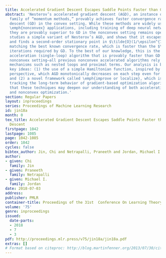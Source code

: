 ```yaml
---
title: Accelerated Gradient Descent Escapes Saddle Points Faster than Gradient Descent
abstract: 'Nesterov’s accelerated gradient descent (AGD), an instance of the general
  family of “momentum methods,” provably achieves faster convergence rate than gradient
  descent (GD) in the convex setting. While these methods are widely used in modern
  \emph{nonconvex} applications, including training of deep neural networks, whether
  they are provably superior to GD in the nonconvex setting remains open. This paper
  studies a simple variant of Nesterov’s AGD, and shows that it escapes saddle points
  and finds a second-order stationary point in $\tilde{O}(1/\epsilon^{7/4})$ iterations,
  matching the best known convergence rate, which is faster than the $\tilde{O}(1/\epsilon^{2})$
  iterations required by GD. To the best of our knowledge, this is the first direct
  acceleration (single-loop) algorithm that is provably faster than GD in general
  nonconvex setting—all previous nonconvex accelerated algorithms rely on more complex
  mechanisms such as nested loops and proximal terms. Our analysis is based on two
  key ideas: (1) the use of a simple Hamiltonian function, inspired by a continuous-time
  perspective, which AGD monotonically decreases on each step even for nonconvex functions,
  and (2) a novel framework called \emph{improve or localize}, which is useful for
  tracking the long-term behavior of gradient-based optimization algorithms. We believe
  that these techniques may deepen our understanding of both acceleration algorithms
  and nonconvex optimization.'
section: Regular Papers
layout: inproceedings
series: Proceedings of Machine Learning Research
id: jin18a
month: 0
tex_title: Accelerated Gradient Descent Escapes Saddle Points Faster than Gradient
  Descent
firstpage: 1042
lastpage: 1085
page: 1042-1085
order: 1042
cycles: false
bibtex_author: Jin, Chi and Netrapalli, Praneeth and Jordan, Michael I.
author:
- given: Chi
  family: Jin
- given: Praneeth
  family: Netrapalli
- given: Michael I.
  family: Jordan
date: 2018-07-03
address: 
publisher: PMLR
container-title: Proceedings of the 31st  Conference On Learning Theory
volume: '75'
genre: inproceedings
issued:
  date-parts:
  - 2018
  - 7
  - 3
pdf: http://proceedings.mlr.press/v75/jin18a/jin18a.pdf
extras: []
# Format based on citeproc: http://blog.martinfenner.org/2013/07/30/citeproc-yaml-for-bibliographies/
---
```

